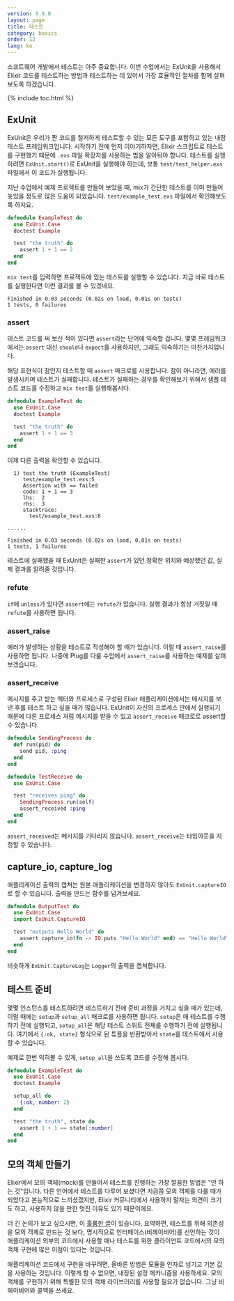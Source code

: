 ```yaml
---
version: 0.9.0
layout: page
title: 테스트
category: basics
order: 12
lang: ko
---
```


소프트웨어 개발에서 테스트는 아주 중요합니다. 이번 수업에서는 ExUnit을 사용해서 Elixir 코드를 테스트하는 방법과 테스트하는 데 있어서 가장 효율적인 절차를 함께 살펴보도록 하겠습니다.

{% include toc.html %}

## ExUnit

ExUnit은 우리가 짠 코드를 철저하게 테스트할 수 있는 모든 도구를 포함하고 있는 내장 테스트 프레임워크입니다. 시작하기 전에 먼저 이야기하자면, Elixir 스크립트로 테스트를 구현했기 때문에 `.exs` 파일 확장자를 사용하는 법을 알아둬야 합니다. 테스트를 실행하려면 `ExUnit.start()`로 ExUnit을 실행해야 하는데, 보통 `test/test_helper.exs` 파일에서 이 코드가 실행됩니다.

지난 수업에서 예제 프로젝트를 만들어 보았을 때, mix가 간단한 테스트를 이미 만들어놓았을 정도로 많은 도움이 되었습니다. `test/example_test.exs` 파일에서 확인해보도록 하지요.

```elixir
defmodule ExampleTest do
  use ExUnit.Case
  doctest Example

  test "the truth" do
    assert 1 + 1 == 2
  end
end
```

`mix test`를 입력하면 프로젝트에 있는 테스트를 실행할 수 있습니다. 지금 바로 테스트를 실행한다면 이런 결과를 볼 수 있겠네요.

```shell
Finished in 0.03 seconds (0.02s on load, 0.01s on tests)
1 tests, 0 failures
```

### assert

테스트 코드를 써 보신 적이 있다면 `assert`라는 단어에 익숙할 겁니다. 몇몇 프레임워크에서는 `assert` 대신 `should`나 `expect`를 사용하지만, 그래도 익숙하기는 마찬가지입니다.

해당 표현식이 참인지 테스트할 때 `assert` 매크로를 사용합니다. 참이 아니라면, 에러를 발생시키며 테스트가 실패합니다. 테스트가 실패하는 경우를 확인해보기 위해서 샘플 테스트 코드를 수정하고 `mix test`를 실행해봅시다.

```elixir
defmodule ExampleTest do
  use ExUnit.Case
  doctest Example

  test "the truth" do
    assert 1 + 1 == 3
  end
end
```

이제 다른 출력을 확인할 수 있습니다.

```shell
  1) test the truth (ExampleTest)
     test/example_test.exs:5
     Assertion with == failed
     code: 1 + 1 == 3
     lhs:  2
     rhs:  3
     stacktrace:
       test/example_test.exs:6

......

Finished in 0.03 seconds (0.02s on load, 0.01s on tests)
1 tests, 1 failures
```

테스트에 실패했을 때 ExUnit은 실패한 `assert`가 있던 정확한 위치와 예상했던 값, 실제 결과를 알려줄 것입니다.

### refute

`if`에 `unless`가 있다면 `assert`에는 `refute`가 있습니다. 실행 결과가 항상 거짓일 때 `refute`를 사용하면 됩니다.

### assert_raise

에러가 발생하는 상황을 테스트로 작성해야 할 때가 있습니다. 이럴 때 `assert_raise`를 사용하면 됩니다. 나중에 Plug를 다룰 수업에서 `assert_raise`를 사용하는 예제를 살펴보겠습니다.

### assert_receive

메시지를 주고 받는 엑터와 프로세스로 구성된 Elixir 애플리케이션에서는 메시지를 보낸 후를 테스트 하고 싶을 때가 많습니다. ExUnit이 자신의 프로세스 안에서 실행되기 때문에 다른 프로세스 처럼 메시지를 받을 수 있고 `assert_receive` 매크로로 assert할 수 있습니다.

```elixir
defmodule SendingProcess do
  def run(pid) do
    send pid, :ping
  end
end

defmodule TestReceive do
  use ExUnit.Case

  test "receives ping" do
    SendingProcess.run(self)
    assert_received :ping
  end
end
```

`assert_received`는 메시지를 기다리지 않습니다. `assert_receive`는 타임아웃을 지정할 수 있습니다.

## capture_io, capture_log

애플리케이션 출력의 캡쳐는 원본 애플리케이션을 변경하지 않아도 `ExUnit.captureIO`로 할 수 있습니다. 출력을 만드는 함수를 넘겨보세요.

```elixir
defmodule OutputTest do
  use ExUnit.Case
  import ExUnit.CaptureIO

  test "outputs Hello World" do
    assert capture_io(fn -> IO.puts "Hello World" end) == "Hello World\n"
  end
end
```

비슷하게 `ExUnit.CaptureLog`는 `Logger`의 출력을 켑쳐합니다.

## 테스트 준비

몇몇 인스턴스를 테스트하려면 테스트하기 전에 준비 과정을 거치고 싶을 때가 있는데, 이럴 때에는 `setup`과 `setup_all` 매크로를 사용하면 됩니다. `setup`은 매 테스트를 수행하기 전에 실행되고, `setup_all`은 해당 테스트 스위트 전체를 수행하기 전에 실행됩니다. 여기에서 `{:ok, state}` 형식으로 된 튜플을 반환받아서 `state`를 테스트에서 사용할 수 있습니다.

예제로 한번 익혀볼 수 있게, `setup_all`을 쓰도록 코드를 수정해 봅시다.

```elixir
defmodule ExampleTest do
  use ExUnit.Case
  doctest Example

  setup_all do
    {:ok, number: 2}
  end

  test "the truth", state do
    assert 1 + 1 == state[:number]
  end
end
```

## 모의 객체 만들기

Elixir에서 모의 객체(mock)를 만들어서 테스트를 진행하는 가장 깔끔한 방법은 "안 하는 것"입니다. 다른 언어에서 테스트를 다루어 보셨다면 지금쯤 모의 객체를 다룰 때가 되었다고 본능적으로 느끼셨겠지만, Elixir 커뮤니티에서 사용하지 말자는 의견이 크기도 하고, 사용하지 않을 만한 멋진 이유도 있기 때문이에요.

더 긴 논의가 보고 싶으시면, 이 [훌륭한 글](http://blog.plataformatec.com.br/2015/10/mocks-and-explicit-contracts/)이 있습니다. 요약하면, 테스트를 위해 의존성을 모의 객체로 만드는 것 보다, 명시적으로 인터페이스(비헤이비어)를 선언하는 것이 애플리케이션 외부의 코드에서 사용할 때나 테스트를 위한 클라이언트 코드에서의 모의 객체 구현에 많은 이점이 있다는 것입니다.

애플리케이션 코드에서 구현을 바꾸려면, 올바른 방법은 모듈을 인자로 넘기고 기본 값을 사용하는 것입니다. 이렇게 할 수 없으면, 내장된 설정 메카니즘을 사용하세요. 모의 객체를 구현하기 위해 특별한 모의 객체 라이브러리를 사용할 필요가 없습니다. 그냥 비헤이비어와 콜백을 쓰세요.
